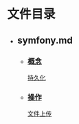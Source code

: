 # 文件目录
 - ## symfony.md
    - ### [概念](symfony.md#概念)
    
        [持久化](symfony.md#持久化)
    
    - ### [操作](symfony.md#操作)
        
        [文件上传](symfony.md#文件上传)